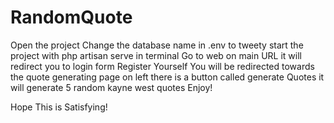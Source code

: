 # RandomQuote
Open the project
Change the database name in .env to tweety
start the project with php artisan serve in terminal
Go to web on main URL it will redirect you to login form
Register Yourself
You will be redirected towards the quote generating page
on left there is a button called generate Quotes it will generate 5 random kayne west quotes
Enjoy!


Hope This is Satisfying! 
